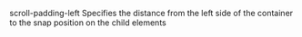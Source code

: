 scroll-padding-left
    Specifies the distance from the left side of the container to the snap position on the child elements
